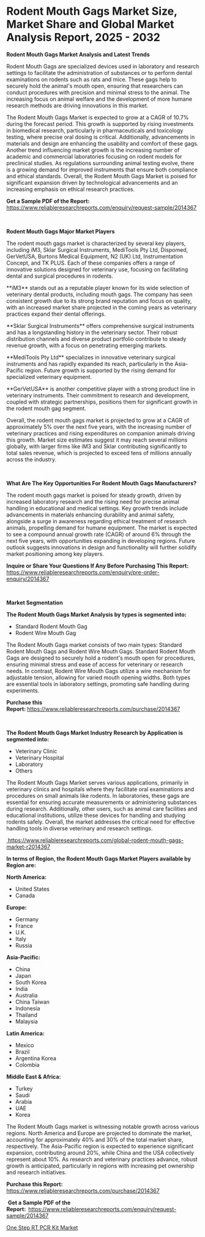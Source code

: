 <p><h1>Rodent Mouth Gags Market Size, Market Share and Global Market Analysis Report, 2025 - 2032</h1></p><p><strong>Rodent Mouth Gags Market Analysis and Latest Trends</strong></p>
<p><p>Rodent Mouth Gags are specialized devices used in laboratory and research settings to facilitate the administration of substances or to perform dental examinations on rodents such as rats and mice. These gags help to securely hold the animal's mouth open, ensuring that researchers can conduct procedures with precision and minimal stress to the animal. The increasing focus on animal welfare and the development of more humane research methods are driving innovations in this market.</p><p>The Rodent Mouth Gags Market is expected to grow at a CAGR of 10.7% during the forecast period. This growth is supported by rising investments in biomedical research, particularly in pharmaceuticals and toxicology testing, where precise oral dosing is critical. Additionally, advancements in materials and design are enhancing the usability and comfort of these gags. Another trend influencing market growth is the increasing number of academic and commercial laboratories focusing on rodent models for preclinical studies. As regulations surrounding animal testing evolve, there is a growing demand for improved instruments that ensure both compliance and ethical standards. Overall, the Rodent Mouth Gags Market is poised for significant expansion driven by technological advancements and an increasing emphasis on ethical research practices.</p></p>
<p><strong>Get a Sample PDF of the Report:&nbsp;</strong> <a href="https://www.reliableresearchreports.com/enquiry/request-sample/2014367?utm_campaign=3542&utm_medium=2&utm_source=Github&utm_content=ia&utm_term=29032025&utm_id=rodent-mouth-gags">https://www.reliableresearchreports.com/enquiry/request-sample/2014367</a></p>
<p>&nbsp;</p>
<p><strong>Rodent Mouth Gags Major Market Players</strong></p>
<p><p>The rodent mouth gags market is characterized by several key players, including iM3, Sklar Surgical Instruments, MediTools Pty Ltd, Dispomed, GerVetUSA, Burtons Medical Equipment, N2 (UK) Ltd, Instrumentation Concept, and TK PLUS. Each of these companies offers a range of innovative solutions designed for veterinary use, focusing on facilitating dental and surgical procedures in rodents.</p><p>**iM3** stands out as a reputable player known for its wide selection of veterinary dental products, including mouth gags. The company has seen consistent growth due to its strong brand reputation and focus on quality, with an increased market share projected in the coming years as veterinary practices expand their dental offerings.</p><p>**Sklar Surgical Instruments** offers comprehensive surgical instruments and has a longstanding history in the veterinary sector. Their robust distribution channels and diverse product portfolio contribute to steady revenue growth, with a focus on penetrating emerging markets.</p><p>**MediTools Pty Ltd** specializes in innovative veterinary surgical instruments and has rapidly expanded its reach, particularly in the Asia-Pacific region. Future growth is supported by the rising demand for specialized veterinary equipment.</p><p>**GerVetUSA** is another competitive player with a strong product line in veterinary instruments. Their commitment to research and development, coupled with strategic partnerships, positions them for significant growth in the rodent mouth gag segment.</p><p>Overall, the rodent mouth gags market is projected to grow at a CAGR of approximately 5% over the next five years, with the increasing number of veterinary practices and rising expenditures on companion animals driving this growth. Market size estimates suggest it may reach several millions globally, with larger firms like iM3 and Sklar contributing significantly to total sales revenue, which is projected to exceed tens of millions annually across the industry.</p></p>
<p>&nbsp;</p>
<p><strong>What Are The Key Opportunities For Rodent Mouth Gags Manufacturers?</strong></p>
<p><p>The rodent mouth gags market is poised for steady growth, driven by increased laboratory research and the rising need for precise animal handling in educational and medical settings. Key growth trends include advancements in materials enhancing durability and animal safety, alongside a surge in awareness regarding ethical treatment of research animals, propelling demand for humane equipment. The market is expected to see a compound annual growth rate (CAGR) of around 6% through the next five years, with opportunities expanding in developing regions. Future outlook suggests innovations in design and functionality will further solidify market positioning among key players.</p></p>
<p><strong>Inquire or Share Your Questions If Any Before Purchasing This Report:</strong> <a href="https://www.reliableresearchreports.com/enquiry/pre-order-enquiry/2014367?utm_campaign=3542&utm_medium=2&utm_source=Github&utm_content=ia&utm_term=29032025&utm_id=rodent-mouth-gags">https://www.reliableresearchreports.com/enquiry/pre-order-enquiry/2014367</a></p>
<p>&nbsp;</p>
<p><strong>Market Segmentation</strong></p>
<p><strong>The Rodent Mouth Gags Market Analysis by types is segmented into:</strong></p>
<p><ul><li>Standard Rodent Mouth Gag</li><li>Rodent Wire Mouth Gag</li></ul></p>
<p><p>The Rodent Mouth Gags market consists of two main types: Standard Rodent Mouth Gags and Rodent Wire Mouth Gags. Standard Rodent Mouth Gags are designed to securely hold a rodent's mouth open for procedures, ensuring minimal stress and ease of access for veterinary or research needs. In contrast, Rodent Wire Mouth Gags utilize a wire mechanism for adjustable tension, allowing for varied mouth opening widths. Both types are essential tools in laboratory settings, promoting safe handling during experiments.</p></p>
<p><strong>Purchase this Report:&nbsp;</strong><a href="https://www.reliableresearchreports.com/purchase/2014367?utm_campaign=3542&utm_medium=2&utm_source=Github&utm_content=ia&utm_term=29032025&utm_id=rodent-mouth-gags">https://www.reliableresearchreports.com/purchase/2014367</a></p>
<p>&nbsp;</p>
<p><strong>The Rodent Mouth Gags Market Industry Research by Application is segmented into:</strong></p>
<p><ul><li>Veterinary Clinic</li><li>Veterinary Hospital</li><li>Laboratory</li><li>Others</li></ul></p>
<p><p>The Rodent Mouth Gags Market serves various applications, primarily in veterinary clinics and hospitals where they facilitate oral examinations and procedures on small animals like rodents. In laboratories, these gags are essential for ensuring accurate measurements or administering substances during research. Additionally, other users, such as animal care facilities and educational institutions, utilize these devices for handling and studying rodents safely. Overall, the market addresses the critical need for effective handling tools in diverse veterinary and research settings.</p></p>
<p><a href="https://www.reliableresearchreports.com/global-rodent-mouth-gags-market-r2014367?utm_campaign=3542&utm_medium=2&utm_source=Github&utm_content=ia&utm_term=29032025&utm_id=rodent-mouth-gags">&nbsp;https://www.reliableresearchreports.com/global-rodent-mouth-gags-market-r2014367</a></p>
<p><strong>In terms of Region, the Rodent Mouth Gags Market Players available by Region are:</strong></p>
<p>
    <p> <strong> North America: </strong>
        <ul>
            <li>United States</li>
            <li>Canada</li>
        </ul>
        </p> 
    <p> <strong> Europe: </strong>
        <ul>
            <li>Germany</li>
            <li>France</li>
            <li>U.K.</li>
            <li>Italy</li>
            <li>Russia</li>
        </ul>
        </p> 
    <p> <strong> Asia-Pacific: </strong>
        <ul>
            <li>China</li>
            <li>Japan</li>
            <li>South Korea</li>
            <li>India</li>
            <li>Australia</li>
            <li>China Taiwan</li>
            <li>Indonesia</li>
            <li>Thailand</li>
            <li>Malaysia</li>
        </ul>
        </p> 
    <p> <strong> Latin America: </strong>
        <ul>
            <li>Mexico</li>
            <li>Brazil</li>
            <li>Argentina Korea</li>
            <li>Colombia</li>
        </ul>
        </p> 
    <p> <strong> Middle East & Africa: </strong>
        <ul>
            <li>Turkey</li>
            <li>Saudi</li>
            <li>Arabia</li>
            <li>UAE</li>
            <li>Korea</li>
        </ul>
    </p>
    </p>
<p><p>The Rodent Mouth Gags market is witnessing notable growth across various regions. North America and Europe are projected to dominate the market, accounting for approximately 40% and 30% of the total market share, respectively. The Asia-Pacific region is expected to experience significant expansion, contributing around 20%, while China and the USA collectively represent about 10%. As research and veterinary practices advance, robust growth is anticipated, particularly in regions with increasing pet ownership and research initiatives.</p></p>
<p><strong>Purchase this Report: </strong><a href="https://www.reliableresearchreports.com/purchase/2014367?utm_campaign=3542&utm_medium=2&utm_source=Github&utm_content=ia&utm_term=29032025&utm_id=rodent-mouth-gags">https://www.reliableresearchreports.com/purchase/2014367</a></p>
<p>&nbsp;<strong>Get a Sample PDF of the Report:&nbsp;&nbsp;</strong><a href="https://www.reliableresearchreports.com/enquiry/request-sample/2014367?utm_campaign=3542&utm_medium=2&utm_source=Github&utm_content=ia&utm_term=29032025&utm_id=rodent-mouth-gags">https://www.reliableresearchreports.com/enquiry/request-sample/2014367</a></p>
<p><strong></strong></p>
<p><p><a href="https://github.com/pichuaadh0/Market-Research-Report-List-1/blob/main/one-step-rt-pcr-kit-market.md?utm_campaign=3542&utm_medium=2&utm_source=Github&utm_content=ia&utm_term=29032025&utm_id=rodent-mouth-gags">One Step RT PCR Kit Market</a></p></p>